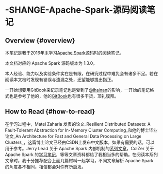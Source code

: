 # -SHANGE-Apache-Spark-源码阅读笔记

## Overview {#overview}

本笔记是我于2016年末学习[Apache Spark](http://spark.apache.org/)源码时的阅读笔记。

本文档对应的 Apache Spark 源码版本为 1.3.0。

本人经验、能力以及实验条件实在是有限，在研究过程中难免会有诸多不足。若在阅读本文档时发现有错误与遗漏之处，还望能够提出指正。

一开始想要用GitBook来记录笔记也是受到了[@ihainan](http://github.com/ihainan)的影响，一开始的笔记格式也是参考了他的，他的[GitBook](https://ihainan.gitbooks.io/spark-source-code/content/index.html)也有很多干货，顶礼膜拜。

## How to Read {#how-to-read}

在学习过程中，Matei Zaharia 发表的论文_Resilient Distributed Datasets: A Fault-Tolerant Abstraction for In-Memory Cluster Computing_和他的博士毕业论文_An Architecture for Fast and General Data Processing on Large Clusters_，这篇博士论文已经由CSDN上发布中文版本，如果有需要的话，可以用于参考。Jerry Lead 关于 Apache Spark 内部机制的[系列文章](https://github.com/JerryLead/SparkInternals)，ColZer 关于 Apache Spark 的[学习笔记](https://github.com/ColZer/DigAndBuried)，等等文章资料都给了我相当多的帮助。在阅读本系列文章时，我十分推荐配合上面几篇材料一起学习，不同文章解析 Apache Spark 的角度各不相同，相信都会对你有所启发。

